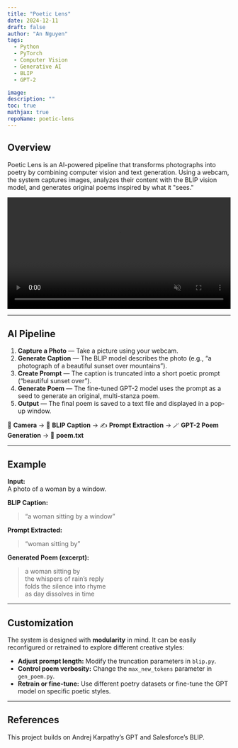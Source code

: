```yaml
---
title: "Poetic Lens"
date: 2024-12-11
draft: false
author: "An Nguyen"
tags:
  - Python
  - PyTorch
  - Computer Vision
  - Generative AI
  - BLIP
  - GPT-2

image: 
description: ""
toc: true
mathjax: true
repoName: poetic-lens
---
```

## Overview

Poetic Lens is an AI-powered pipeline that transforms photographs into poetry by combining computer vision and text generation. Using a webcam, the system captures images, analyzes their content with the BLIP vision model, and generates original poems inspired by what it "sees."

<video controls autoplay loop muted playsinline width="100%">
  <source src="/videos/poem-cat.mp4" type="video/mp4">
  Your browser does not support the video tag.
</video>

---

## AI Pipeline

1. **Capture a Photo** — Take a picture using your webcam.  
2. **Generate Caption** — The BLIP model describes the photo (e.g., “a photograph of a beautiful sunset over mountains”).  
3. **Create Prompt** — The caption is truncated into a short poetic prompt (“beautiful sunset over”).  
4. **Generate Poem** — The fine-tuned GPT-2 model uses the prompt as a seed to generate an original, multi-stanza poem.
5. **Output** — The final poem is saved to a text file and displayed in a pop-up window.

📸 **Camera** → 🧠 **BLIP Caption** → ✍️ **Prompt Extraction** → 🪄 **GPT-2 Poem Generation** → 📄 **poem.txt**

---

## Example

**Input:**  
A photo of a woman by a window.

**BLIP Caption:**  
> “a woman sitting by a window”

**Prompt Extracted:**  
> “woman sitting by”

**Generated Poem (excerpt):**  
> a woman sitting by  
> the whispers of rain’s reply  
> folds the silence into rhyme  
> as day dissolves in time  

---
## Customization

The system is designed with **modularity** in mind. It can be easily reconfigured or retrained to explore different creative styles:

- **Adjust prompt length:** Modify the truncation parameters in `blip.py`.
- **Control poem verbosity:** Change the `max_new_tokens` parameter in `gen_poem.py`.
- **Retrain or fine-tune:** Use different poetry datasets or fine-tune the GPT model on specific poetic styles.

---

## References

This project builds on Andrej Karpathy’s GPT and Salesforce’s BLIP.
